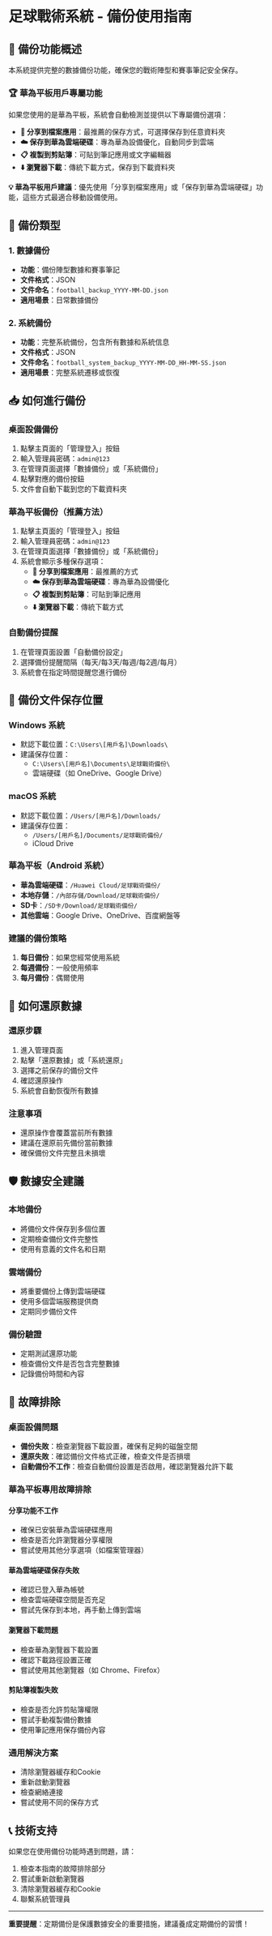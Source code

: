 # 足球戰術系統 - 備份使用指南

## 📁 備份功能概述

本系統提供完整的數據備份功能，確保您的戰術陣型和賽事筆記安全保存。

### 🏆 華為平板用戶專屬功能

如果您使用的是華為平板，系統會自動檢測並提供以下專屬備份選項：

- **📁 分享到檔案應用**：最推薦的保存方式，可選擇保存到任意資料夾
- **☁️ 保存到華為雲端硬碟**：專為華為設備優化，自動同步到雲端
- **📋 複製到剪貼簿**：可貼到筆記應用或文字編輯器
- **⬇️ 瀏覽器下載**：傳統下載方式，保存到下載資料夾

**💡 華為平板用戶建議**：優先使用「分享到檔案應用」或「保存到華為雲端硬碟」功能，這些方式最適合移動設備使用。

## 🔄 備份類型

### 1. 數據備份
- **功能**：備份陣型數據和賽事筆記
- **文件格式**：JSON
- **文件命名**：`football_backup_YYYY-MM-DD.json`
- **適用場景**：日常數據備份

### 2. 系統備份
- **功能**：完整系統備份，包含所有數據和系統信息
- **文件格式**：JSON
- **文件命名**：`football_system_backup_YYYY-MM-DD_HH-MM-SS.json`
- **適用場景**：完整系統遷移或恢復

## 📥 如何進行備份

### 桌面設備備份
1. 點擊主頁面的「管理登入」按鈕
2. 輸入管理員密碼：`admin@123`
3. 在管理頁面選擇「數據備份」或「系統備份」
4. 點擊對應的備份按鈕
5. 文件會自動下載到您的下載資料夾

### 華為平板備份（推薦方法）
1. 點擊主頁面的「管理登入」按鈕
2. 輸入管理員密碼：`admin@123`
3. 在管理頁面選擇「數據備份」或「系統備份」
4. 系統會顯示多種保存選項：
   - **📁 分享到檔案應用**：最推薦的方式
   - **☁️ 保存到華為雲端硬碟**：專為華為設備優化
   - **📋 複製到剪貼簿**：可貼到筆記應用
   - **⬇️ 瀏覽器下載**：傳統下載方式

### 自動備份提醒
1. 在管理頁面設置「自動備份設定」
2. 選擇備份提醒間隔（每天/每3天/每週/每2週/每月）
3. 系統會在指定時間提醒您進行備份

## 📂 備份文件保存位置

### Windows 系統
- 默認下載位置：`C:\Users\[用戶名]\Downloads\`
- 建議保存位置：
  - `C:\Users\[用戶名]\Documents\足球戰術備份\`
  - 雲端硬碟（如 OneDrive、Google Drive）

### macOS 系統
- 默認下載位置：`/Users/[用戶名]/Downloads/`
- 建議保存位置：
  - `/Users/[用戶名]/Documents/足球戰術備份/`
  - iCloud Drive

### 華為平板（Android 系統）
- **華為雲端硬碟**：`/Huawei Cloud/足球戰術備份/`
- **本地存儲**：`/內部存儲/Download/足球戰術備份/`
- **SD卡**：`/SD卡/Download/足球戰術備份/`
- **其他雲端**：Google Drive、OneDrive、百度網盤等

### 建議的備份策略
1. **每日備份**：如果您經常使用系統
2. **每週備份**：一般使用頻率
3. **每月備份**：偶爾使用

## 🔄 如何還原數據

### 還原步驟
1. 進入管理頁面
2. 點擊「還原數據」或「系統還原」
3. 選擇之前保存的備份文件
4. 確認還原操作
5. 系統會自動恢復所有數據

### 注意事項
- 還原操作會覆蓋當前所有數據
- 建議在還原前先備份當前數據
- 確保備份文件完整且未損壞

## 🛡️ 數據安全建議

### 本地備份
- 將備份文件保存到多個位置
- 定期檢查備份文件完整性
- 使用有意義的文件名和日期

### 雲端備份
- 將重要備份上傳到雲端硬碟
- 使用多個雲端服務提供商
- 定期同步備份文件

### 備份驗證
- 定期測試還原功能
- 檢查備份文件是否包含完整數據
- 記錄備份時間和內容

## 🔧 故障排除

### 桌面設備問題
- **備份失敗**：檢查瀏覽器下載設置，確保有足夠的磁盤空間
- **還原失敗**：確認備份文件格式正確，檢查文件是否損壞
- **自動備份不工作**：檢查自動備份設置是否啟用，確認瀏覽器允許下載

### 華為平板專用故障排除

#### 分享功能不工作
- 確保已安裝華為雲端硬碟應用
- 檢查是否允許瀏覽器分享權限
- 嘗試使用其他分享選項（如檔案管理器）

#### 華為雲端硬碟保存失敗
- 確認已登入華為帳號
- 檢查雲端硬碟空間是否充足
- 嘗試先保存到本地，再手動上傳到雲端

#### 瀏覽器下載問題
- 檢查華為瀏覽器下載設置
- 確認下載路徑設置正確
- 嘗試使用其他瀏覽器（如 Chrome、Firefox）

#### 剪貼簿複製失敗
- 檢查是否允許剪貼簿權限
- 嘗試手動複製備份數據
- 使用筆記應用保存備份內容

### 通用解決方案
- 清除瀏覽器緩存和Cookie
- 重新啟動瀏覽器
- 檢查網絡連接
- 嘗試使用不同的保存方式

## 📞 技術支持

如果您在使用備份功能時遇到問題，請：
1. 檢查本指南的故障排除部分
2. 嘗試重新啟動瀏覽器
3. 清除瀏覽器緩存和Cookie
4. 聯繫系統管理員

---

**重要提醒**：定期備份是保護數據安全的重要措施，建議養成定期備份的習慣！ 